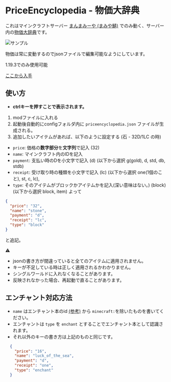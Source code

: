 # PriceEncyclopedia - 物価大辞典

これはマインクラフトサーバー [まんまみーや (まみや鯖)](https://minecraft.jp/servers/play.manmamiya.work:14400)
でのみ動く、サーバー内の[物価大辞典](http://wiki.manmamiya.work/d/%ca%aa%b2%c1%c2%e7%c1%b4%bd%b8)です。

![サンプル](https://gyazo.com/3a05de234f7ad1247cf7ce9ffc2d11c3.png)

物価は常に変動するのでjsonファイルで編集可能なようにしています。

1.19.3でのみ使用可能

[ここから入手](https://github.com/peco2282/PriceEncyclopedia/releases)

## 使い方

- **ctrlキーを押すことで表示されます。**

1. modファイルに入れる
2. 起動後自動的にconfigフォルダ内に `priceencyclopedia.json` ファイルが生成される。
3. 追加したいアイテムがあれば、以下のように設定する (石 - 32D/1LC の時)

- `price`: 価格の**数字部分**を**文字列**で記入 (32)
- `name`: マインクラフト内のIDを記入
- `payment`: 支払い時のDを小文字で記入 (d) (以下から選択 g(gold), d, std, db, stdb)
- `receipt`: 受け取り時の種類を小文字で記入 (lc) (以下から選択 one(1個のこと), st, c, lc),
- `type`: そのアイテムがブロックかアイテムかを記入(深い意味はない。) (block) (以下から選択 block, item)
  よって

```json
{
  "price": "32",
  "name": "stone",
  "payment": "d",
  "receipt": "lc",
  "type": "block"
}
```
と追記。

:warning:

- jsonの書き方が間違っていると全てのアイテムに適用されません。
- キーが不足している時は正しく適用されるかわかりません。
- シングルワールドに入れなくなることがあります。
- 反映されなかった場合、再起動で直ることがあります。

## エンチャント対応方法
- `name` はエンチャント本のid [(参考)](https://minecraft.fandom.com/ja/wiki/%E3%82%A8%E3%83%B3%E3%83%81%E3%83%A3%E3%83%B3%E3%83%88/ID) から `minecraft:`を除いたものを書いてください。
- エンチャントは `type` を `enchant` とすることでエンチャント本として認識されます。
- それ以外のキーの書き方は上記のものと同じです。

```json
  {
    "price": "16",
    "name": "luck_of_the_sea",
    "payment": "d",
    "receipt": "one",
    "type": "enchant"
  }
```
